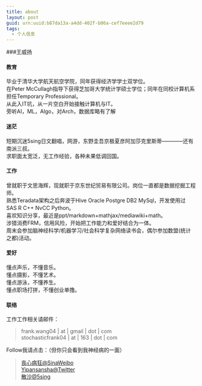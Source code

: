 ```yaml
---
title: about
layout: post
guid: urn:uuid:b87da13a-a4dd-402f-b06a-cef7eeee2d79
tags:
  - 个人信息
---
```


###王威扬

#### 教育

毕业于清华大学航天航空学院，同年获得经济学学士双学位。  
在Peter McCullagh指导下获得芝加哥大学统计学硕士学位；同年在同校计算机系担任Temporary Professional。  
从此入IT坑，从一片空白开始接触计算机与IT。  
旁听AI，ML，Algo，对Arch，数据库略有了解  

#### 迷茫

短期沉迷5sing日文翻唱，网游，东野圭吾京极夏彦阿加莎克里斯蒂————还有南派三叔。  
求职面太宽泛，无工作经验，各种未果低调回国。  

#### 工作

曾就职于文思海辉，现就职于京东世纪贸易有限公司。岗位一直都是数据挖掘工程师。  
熟悉Teradata架构之后奔波于Hive Oracle Postgre DB2 MySql，开发使用过SAS R C++ NvCC Python。  
喜欢知识分享，最近是ppt/markdown+mathjax/mediawiki+math。  
涉猎消费FRM，信用风险，开始把工作能力和爱好结合为一体。  
周末会参加脑神经科学/机器学习/社会科学复杂网络读书会，偶尔参加数盟(统计之都)活动。  

#### 爱好

懂点声乐，不懂音乐。  
懂点摄影，不懂艺术。  
懂点游泳，不懂养生。  
懂点职场打拼，不懂创业单撸。  

#### 联络

工作工作相关请邮件：  

> frank.wang04 | at | gmail | dot | com  
> stochasticfrank04 | at | 163 | dot | com  

Follow我请点击：（但你只会看到我神经病的一面）  
> [丧心病狂@SinaWeibo](http://weibo.com/yipansansha)  
> [Yipansansha@Twitter](https://twitter.com/yipansansha)  
> [散沙@5sing](http://www.5sing.com/13163223/default.html)  
